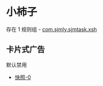 # 小柿子

存在 1 规则组 - [com.sjmly.sjmtask.xsh](/src/apps/com.sjmly.sjmtask.xsh.ts)

## 卡片式广告

默认禁用

- [快照-0](https://i.gkd.li/import/13761173)
